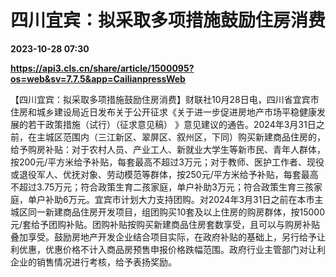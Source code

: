 # 四川宜宾：拟采取多项措施鼓励住房消费

**2023-10-28 07:30**

**https://api3.cls.cn/share/article/1500095?os=web&sv=7.7.5&app=CailianpressWeb**

【四川宜宾：拟采取多项措施鼓励住房消费】财联社10月28日电，四川省宜宾市住房和城乡建设局近日发布关于公开征求《关于进一步促进房地产市场平稳健康发展的若干政策措施（试行）（征求意见稿） 》意见建议的通告。2024年3月31日之前，在主城区范围内（三江新区、翠屏区、叙州区，下同）购买新建商品住房的，给予购房补贴：对于农村人员、产业工人、新就业大学生等新市民、青年人群体，按200元/平方米给予补贴，每套最高不超过3万元；对于教师、医护工作者、现役或退役军人、优抚对象、劳动模范等群体，按250元/平方米给予补贴，每套最高不超过3.75万元；符合政策生育二孩家庭，单户补助3万元；符合政策生育三孩家庭，单户补助6万元。宜宾市计划大力支持团购。对2024年3月31日之前在本市主城区同一新建商品住房开发项目，组团购买10套及以上住房的购房群体，按15000元/套给予团购补贴。团购补贴按购买新建商品住房套数享受，且可以与购房补贴叠加享受。鼓励房地产开发企业结合项目实际，在政府补贴的基础上，另行给予让利优惠，优惠价格不计入商品房预售申报价格跌幅范围。政府行业主管部门对让利企业的销售情况进行考核，给予表扬奖励。